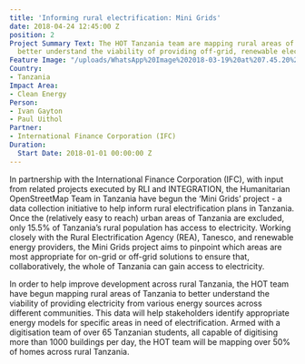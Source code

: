 ```yaml
---
title: 'Informing rural electrification: Mini Grids'
date: 2018-04-24 12:45:00 Z
position: 2
Project Summary Text: The HOT Tanzania team are mapping rural areas of Tanzania to
  better understand the viability of providing off-grid, renewable electricity solutions.
Feature Image: "/uploads/WhatsApp%20Image%202018-03-19%20at%207.45.20%20PM.jpeg"
Country:
- Tanzania
Impact Area:
- Clean Energy
Person:
- Ivan Gayton
- Paul Uithol
Partner:
- International Finance Corporation (IFC)
Duration:
  Start Date: 2018-01-01 00:00:00 Z
---
```


In partnership with the International Finance Corporation (IFC), with input from related projects executed by RLI and INTEGRATION, the Humanitarian OpenStreetMap Team in Tanzania have begun the ‘Mini Grids’ project - a data collection initiative to help inform rural electrification plans in Tanzania. Once the (relatively easy to reach) urban areas of Tanzania are excluded, only 15.5% of Tanzania’s rural population has access to electricity. Working closely with the Rural Electrification Agency (REA), Tanesco, and renewable energy providers, the Mini Grids project aims to pinpoint which areas are most appropriate for on-grid or off-grid solutions to ensure that, collaboratively, the whole of Tanzania can gain access to electricity.

In order to help improve development across rural Tanzania, the HOT team have begun mapping rural areas of Tanzania to better understand the viability of providing electricity from various energy sources across different communities. This data will help stakeholders identify appropriate energy models for specific areas in need of electrification. Armed with a digitisation team of over 65 Tanzanian students, all capable of digitising more than 1000 buildings per day, the HOT team will be mapping over 50% of homes across rural Tanzania.